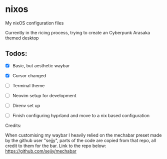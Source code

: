 # nixos
My nixOS configuration files

Currently in the ricing process, trying to create an Cyberpunk Arasaka themed desktop

## Todos:
- [x] Basic, but aesthetic waybar
- [x] Cursor changed
- [ ] Terminal theme
- [ ] Neovim setup for development
- [ ] Direnv set up
- [ ] Finish configuring hyprland and move to a nix based configuration


Credits:

When customising my waybar I heavily relied on the mechabar preset made by the github user "sejjy", parts of the code are copied from that repo, all credit to them for the bar. Link to the repo below:
https://github.com/sejjy/mechabar
